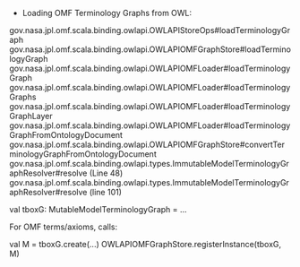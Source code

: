 - Loading OMF Terminology Graphs from OWL:

gov.nasa.jpl.omf.scala.binding.owlapi.OWLAPIStoreOps#loadTerminologyGraph
gov.nasa.jpl.omf.scala.binding.owlapi.OWLAPIOMFGraphStore#loadTerminologyGraph
gov.nasa.jpl.omf.scala.binding.owlapi.OWLAPIOMFLoader#loadTerminologyGraph
gov.nasa.jpl.omf.scala.binding.owlapi.OWLAPIOMFLoader#loadTerminologyGraphs
gov.nasa.jpl.omf.scala.binding.owlapi.OWLAPIOMFLoader#loadTerminologyGraphLayer
gov.nasa.jpl.omf.scala.binding.owlapi.OWLAPIOMFLoader#loadTerminologyGraphFromOntologyDocument
gov.nasa.jpl.omf.scala.binding.owlapi.OWLAPIOMFGraphStore#convertTerminologyGraphFromOntologyDocument
gov.nasa.jpl.omf.scala.binding.owlapi.types.ImmutableModelTerminologyGraphResolver#resolve (Line 48)
gov.nasa.jpl.omf.scala.binding.owlapi.types.ImmutableModelTerminologyGraphResolver#resolve (line 101)

val tboxG: MutableModelTerminologyGraph = ...

For OMF terms/axioms, calls:

val <x>M = tboxG.create<X>(...)
OWLAPIOMFGraphStore.register<X>Instance(tboxG, <x>M)

